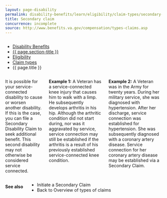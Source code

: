 ```yaml
---
layout: page-disability
permalink: disability-benefits/learn/eligibility/claim-types/secondary-claim/index.html
title: Secondary claim
concurrence: incomplete
source: http://www.benefits.va.gov/compensation/types-claims.asp
---
```


<div class="splash" markdown="0">
<div class="row" markdown="0">
<div class="small-12 columns" markdown="0">

<ul class="breadcrumbs" role="menubar" aria-label="Primary">
<li class="parent"><a href="{{ site.url }}/disability-benefits/">Disability Benefits</a></li>
<li class="parent"><a href="{{ site.url }}/disability-benefits/learn/">{{ page.section-title }}</a></li>
<li class="parent"><a href="{{ site.url }}/disability-benefits/learn/eligibility/">Eligibility</a></li>
<li class="parent"><a href="{{ site.url }}/disability-benefits/learn/eligibility/claim-types">Claim types</a></li>
<li class="active">{{ page.title }}</li>
</ul>

</div>
</div>
</div>

<div class="main" role="main" markdown="0">
<div class="section one" markdown="0">
<div class="primary" markdown="0">
<div class="row" markdown="0">
<div class="small-12 columns" markdown="1">

It is possible for your service-connected disability to cause or worsen another disability.  If this is the case, you can file a Secondary Disability Claim to seek additional benefit.  This second disability may not otherwise be considered service connected.

**Example 1:**
A Veteran has a service-connected knee injury that causes him to walk with a limp.  He subsequently develops arthritis in his hip.  Although the arthritic condition did not start during, nor was it aggravated by service, service connection may still be established if the arthritis is a result of his previously established service-connected knee condition.

**Example 2:**
A Veteran was in the Army for twenty years.  During her military service, she was diagnosed with hypertension.  After her discharge, service connection was established for hypertension.  She was subsequently diagnosed with a coronary artery disease.  Service connection for her coronary artery disease may be established via a Secondary Claim.
  

</div>
</div>
</div>
</div>

<div class="section secondary" markdown="0">
<div class="row" markdown="0">
<div class="small-12 columns" markdown="1">

#### See also

- Initiate a Secondary Claim
- Back to Overview of types of claims

</div>
</div>
</div>


</div>
